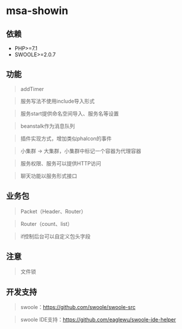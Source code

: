 # msa-showin

## 依赖

* PHP>=7.1
* SWOOLE>=2.0.7

## 功能

> addTimer

> 服务写法不使用include导入形式

> 服务start提供命名空间导入、服务名等设置

> beanstalk作为消息队列

> 插件实现方式，增加类似phalcon的事件

> 小集群 -> 大集群，小集群中标记一个容器为代理容器

> 服务权限、服务可以提供HTTP访问

> 聊天功能以服务形式接口

## 业务包

> Packet（Header、Router）

> Router（count、list）

> if控制后台可以自定义包头字段

## 注意

> 文件锁

## 开发支持

> swoole：https://github.com/swoole/swoole-src

> swoole IDE支持：https://github.com/eaglewu/swoole-ide-helper